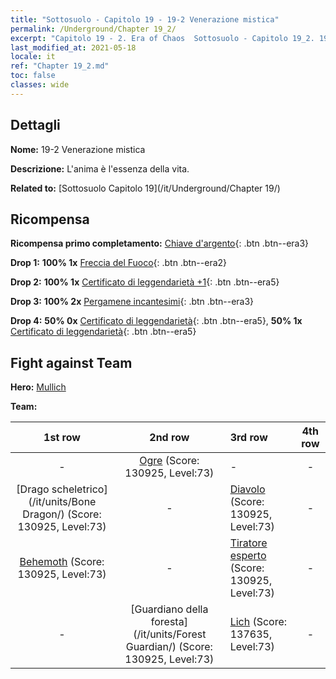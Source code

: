 ```yaml
---
title: "Sottosuolo - Capitolo 19 - 19-2 Venerazione mistica"
permalink: /Underground/Chapter 19_2/
excerpt: "Capitolo 19 - 2. Era of Chaos  Sottosuolo - Capitolo 19_2. 19-2 Venerazione mistica"
last_modified_at: 2021-05-18
locale: it
ref: "Chapter 19_2.md"
toc: false
classes: wide
---
```


## Dettagli

 **Nome:** 19-2 Venerazione mistica

 **Descrizione:** L'anima è l'essenza della vita.

 **Related to:** [Sottosuolo Capitolo 19](/it/Underground/Chapter 19/)

## Ricompensa

 **Ricompensa primo completamento:** [Chiave d'argento](/ItemsIT/con_693/){: .btn .btn--era3}

 **Drop 1:** **100% 1x** [Freccia del Fuoco](/ItemsIT/her_413/){: .btn .btn--era2}

 **Drop 2:** **100% 1x** [Certificato di leggendarietà +1](/ItemsIT/mat_74/){: .btn .btn--era5}

 **Drop 3:** **100% 2x** [Pergamene incantesimi](/ItemsIT/con_694/){: .btn .btn--era3}

 **Drop 4:** **50% 0x** [Certificato di leggendarietà](/ItemsIT/mat_67/){: .btn .btn--era5}, **50% 1x** [Certificato di leggendarietà](/ItemsIT/mat_67/){: .btn .btn--era5}


## Fight against Team
 **Hero:** [Mullich](/it/heroes/Mullich/)

 **Team:**


  | 1st row | 2nd row | 3rd row | 4th row |
  |:----:|:----:|:----|:----:|
  | - | [Ogre](/it/units/Ogre/) (Score: 130925, Level:73)  | - | - |
  | [Drago scheletrico](/it/units/Bone Dragon/) (Score: 130925, Level:73)  | - | [Diavolo](/it/units/Devil/) (Score: 130925, Level:73)  | - |
  | [Behemoth](/it/units/Behemoth/) (Score: 130925, Level:73)  | - | [Tiratore esperto](/it/units/Sharpshooter/) (Score: 130925, Level:73)  | - |
  | - | [Guardiano della foresta](/it/units/Forest Guardian/) (Score: 130925, Level:73)  | [Lich](/it/units/Lich/) (Score: 137635, Level:73)  | - |


